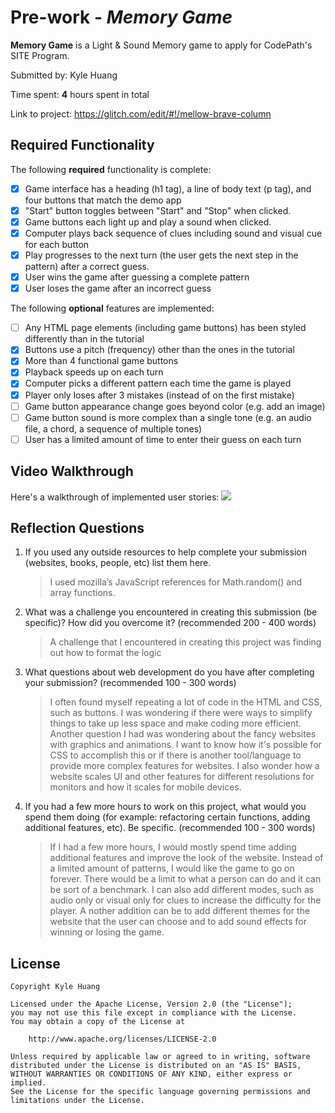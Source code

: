 # Pre-work - _Memory Game_

**Memory Game** is a Light & Sound Memory game to apply for CodePath's SITE Program.

Submitted by: Kyle Huang

Time spent: **4** hours spent in total

Link to project: https://glitch.com/edit/#!/mellow-brave-column

## Required Functionality

The following **required** functionality is complete:

- [x] Game interface has a heading (h1 tag), a line of body text (p tag), and four buttons that match the demo app
- [x] "Start" button toggles between "Start" and "Stop" when clicked.
- [x] Game buttons each light up and play a sound when clicked.
- [x] Computer plays back sequence of clues including sound and visual cue for each button
- [x] Play progresses to the next turn (the user gets the next step in the pattern) after a correct guess.
- [x] User wins the game after guessing a complete pattern
- [x] User loses the game after an incorrect guess

The following **optional** features are implemented:

- [ ] Any HTML page elements (including game buttons) has been styled differently than in the tutorial
- [x] Buttons use a pitch (frequency) other than the ones in the tutorial
- [x] More than 4 functional game buttons
- [x] Playback speeds up on each turn
- [x] Computer picks a different pattern each time the game is played
- [x] Player only loses after 3 mistakes (instead of on the first mistake)
- [ ] Game button appearance change goes beyond color (e.g. add an image)
- [ ] Game button sound is more complex than a single tone (e.g. an audio file, a chord, a sequence of multiple tones)
- [ ] User has a limited amount of time to enter their guess on each turn

## Video Walkthrough

Here's a walkthrough of implemented user stories:
![](your-link-here)

## Reflection Questions

1. If you used any outside resources to help complete your submission (websites, books, people, etc) list them here.
   
   >I used mozilla’s JavaScript references for Math.random() and array functions.

2. What was a challenge you encountered in creating this submission (be specific)? How did you overcome it? (recommended 200 - 400 words)

   >A challenge that I encountered in creating this project was finding out how to format the logic

3. What questions about web development do you have after completing your submission? (recommended 100 - 300 words)

   >I often found myself repeating a lot of code in the HTML and CSS, such as buttons.
   I was wondering if there were ways to simplify things to take up less space and make coding more efficient.
   Another question I had was wondering about the fancy websites with graphics and animations.
   I want to know how it's possible for CSS to accomplish this or if there is another tool/language to provide more complex features for websites.
   I also wonder how a website scales UI and other features for different resolutions for monitors and how it scales for mobile devices.

4. If you had a few more hours to work on this project, what would you spend them doing (for example: refactoring certain functions, adding additional features, etc). Be specific. (recommended 100 - 300 words)

   >If I had a few more hours, I would mostly spend time adding additional features and improve the look of the website.
   Instead of a limited amount of patterns, I would like the game to go on forever. There would be a limit to what a person can do and it can be sort of a benchmark.
   I can also add different modes, such as audio only or visual only for clues to increase the difficulty for the player. A
   nother addition can be to add different themes for the website that the user can choose and to add sound effects for winning or losing the game.

## License

    Copyright Kyle Huang

    Licensed under the Apache License, Version 2.0 (the "License");
    you may not use this file except in compliance with the License.
    You may obtain a copy of the License at

        http://www.apache.org/licenses/LICENSE-2.0

    Unless required by applicable law or agreed to in writing, software
    distributed under the License is distributed on an "AS IS" BASIS,
    WITHOUT WARRANTIES OR CONDITIONS OF ANY KIND, either express or implied.
    See the License for the specific language governing permissions and
    limitations under the License.
